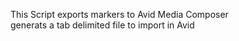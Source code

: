 This Script exports markers to Avid Media Composer  
generats a tab delimited file to import in Avid
